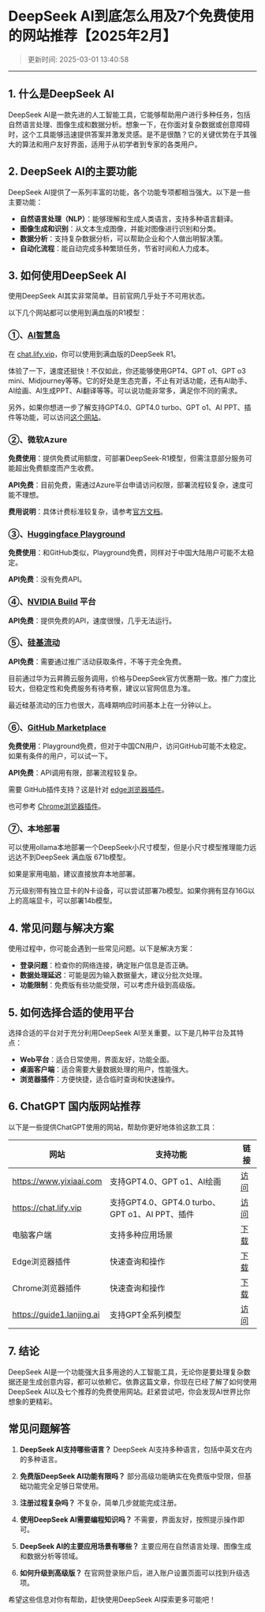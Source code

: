 # DeepSeek AI到底怎么用及7个免费使用的网站推荐【2025年2月】

>更新时间: 2025-03-01 13:40:58
---

## **1. 什么是DeepSeek AI**

DeepSeek AI是一款先进的人工智能工具，它能够帮助用户进行多种任务，包括自然语言处理、图像生成和数据分析。想象一下，在你面对复杂数据或创意障碍时，这个工具能够迅速提供答案并激发灵感。是不是很酷？它的关键优势在于其强大的算法和用户友好界面，适用于从初学者到专家的各类用户。

## **2. DeepSeek AI的主要功能**

DeepSeek AI提供了一系列丰富的功能，各个功能专项都相当强大。以下是一些主要功能：

- **自然语言处理（NLP）**：能够理解和生成人类语言，支持多种语言翻译。
- **图像生成和识别**：从文本生成图像，并能对图像进行识别和分类。
- **数据分析**：支持复杂数据分析，可以帮助企业和个人做出明智决策。
- **自动化流程**：能自动完成多种繁琐任务，节省时间和人力成本。

## **3. 如何使用DeepSeek AI**

使用DeepSeek AI其实非常简单。目前官网几乎处于不可用状态。

以下几个网站都可以使用到满血版的R1模型：

### ①、[AI智慧岛](https://chat.lify.vip)

在 [chat.lify.vip](https://chat.lify.vip)，你可以使用到满血版的DeepSeek R1。

体验了一下，速度还挺快！不仅如此，你还能够使用GPT4、GPT o1、GPT o3 mini、Midjourney等等。它的好处是生态完善，不止有对话功能，还有AI助手、AI绘画、AI生成PPT、AI翻译等等。可以说功能非常多，满足你不同的需求。

另外，如果你想进一步了解支持GPT4.0、GPT4.0 turbo、GPT o1、AI PPT、插件等功能，可以访问[这个网站](https://chat.lify.vip)。

### ②、微软Azure

**免费使用**：提供免费试用额度，可部署DeepSeek-R1模型，但需注意部分服务可能超出免费额度而产生收费。

**API免费**：目前免费，需通过Azure平台申请访问权限，部署流程较复杂，速度可能不理想。

**费用说明**：具体计费标准较复杂，请参考[官方文档](https://azure.microsoft.com/en-us/blog/deepseek-r1-is-now-available-on-azure-ai-foundry-and-github/)。

### ③、[Huggingface Playground](https://huggingface.co/deepseek-ai/DeepSeek-R1)

**免费使用**：和GitHub类似，Playground免费，同样对于中国大陆用户可能不太稳定。

**API免费**：没有免费API。

### ④、[NVIDIA Build](https://build.nvidia.com/deepseek-ai/deepseek-r1) 平台

**API免费**：提供免费的API，速度很慢，几乎无法运行。

### ⑤、[硅基流动](https://siliconflow.cn/)

**API免费**：需要通过推广活动获取条件，不等于完全免费。

目前通过华为云昇腾云服务调用，价格与DeepSeek官方优惠期一致。推广力度比较大，但稳定性和免费服务有待考察，建议以官网信息为准。

最近硅基流动的压力也很大，高峰期响应时间基本上在一分钟以上。

### ⑥、[GitHub Marketplace](https://github.com/marketplace/models/azureml-deepseek/DeepSeek-R1)

**免费使用**：Playground免费，但对于中国CN用户，访问GitHub可能不太稳定。如果有条件的用户，可以试一下。

**API免费**：API调用有限，部署流程较复杂。

需要 GitHub插件支持？这是针对 [edge浏览器插件](https://microsoftedge.microsoft.com/addons/detail/chatgpt%E4%B8%AD%E6%96%87%E7%89%88%EF%BC%88%E4%B8%AD%E6%96%87%E7%95%8C%E9%9D%A2%E3%80%81%E5%AF%B9%E8%AF%9D%E3%80%81%E5%86%99%E4%BD%9C%E3%80%81%E7%BB%98%E7%94%BB/lmlenkgcieicbnpobkhmpcgmamahahil)。

也可参考 [Chrome浏览器插件](https://chromewebstore.google.com/detail/chatgpt%E4%B8%AD%E6%96%87%E7%89%88%EF%BC%88ai-%E6%99%BA%E6%85%A7%E5%B2%9B%EF%BC%89/jffjfhngfgcglmjjpakgekefpegmhkll?hl=zh-CN&utm_source=ext_sidebar)。

### ⑦、本地部署

可以使用ollama本地部署一个DeepSeek小尺寸模型，但是小尺寸模型推理能力远远达不到DeepSeek 满血版 671b模型。 

如果是家用电脑，建议直接放弃本地部署。

万元级别带有独立显卡的N卡设备，可以尝试部署7b模型。如果你拥有显存16G以上的高端显卡，可以部署14b模型。

## **4. 常见问题与解决方案**

使用过程中，你可能会遇到一些常见问题。以下是解决方案：

- **登录问题**：检查你的网络连接，确定账户信息是否正确。
- **数据处理延迟**：可能是因为输入数据量大，建议分批次处理。
- **功能限制**：免费版有些功能受限，可以考虑升级到高级版。

## **5. 如何选择合适的使用平台**

选择合适的平台对于充分利用DeepSeek AI至关重要。以下是几种平台及其特点：

- **Web平台**：适合日常使用，界面友好，功能全面。
- **桌面客户端**：适合需要大量数据处理的用户，性能强大。
- **浏览器插件**：方便快捷，适合临时查询和快速操作。

## **6. ChatGPT 国内版网站推荐**

以下是一些提供ChatGPT使用的网站，帮助你更好地体验这款工具：

| 网站 | 支持功能 | 链接 |
| --- | --- | --- |
| https://www.yixiaai.com | 支持GPT4.0、GPT o1、AI绘画 | [访问](https://www.yixiaai.com) |
| https://chat.lify.vip | 支持GPT4.0、GPT4.0 turbo、GPT o1、AI PPT、插件 | [访问](https://chat.lify.vip) |
| 电脑客户端 | 支持多种应用场景 | [下载](https://chatknow.lify.vip/software/AI%E6%99%BA%E6%85%A7%E5%B2%9B_1.0.0_x64_zh-CN.msi) |
| Edge浏览器插件 | 快速查询和操作 | [下载](https://microsoftedge.microsoft.com/addons/detail/chatgpt%E4%B8%AD%E6%96%87%E7%89%88%EF%BC%88%E4%B8%AD%E6%96%87%E7%95%8C%E9%9D%A2%E3%80%81%E5%AF%B9%E8%AF%9D%E3%80%81%E5%86%99%E4%BD%9C%E3%80%81%E7%BB%98%E7%94%BB/lmlenkgcieicbnpobkhmpcgmamahahil) |
| Chrome浏览器插件 | 快速查询和操作 | [下载](https://chromewebstore.google.com/detail/chatgpt%E4%B8%AD%E6%96%87%E7%89%88%EF%BC%88ai-%E6%99%BA%E6%85%A7%E5%B2%9B%EF%BC%89/jffjfhngfgcglmjjpakgekefpegmhkll?hl=zh-CN&utm_source=ext_sidebar) |
| https://guide1.lanjing.ai | 支持GPT全系列模型 | [访问](https://guide1.lanjing.ai) |

## **7. 结论**

DeepSeek AI是一个功能强大且多用途的人工智能工具，无论你是要处理复杂数据还是生成创意内容，都可以依赖它。依靠这篇文章，你现在已经了解了如何使用DeepSeek AI以及七个推荐的免费使用网站。赶紧尝试吧，你会发现AI世界比你想象的更精彩。

## **常见问题解答**

1. **DeepSeek AI支持哪些语言？**
   DeepSeek AI支持多种语言，包括中英文在内的多种语言。

2. **免费版DeepSeek AI功能有限吗？**
   部分高级功能确实在免费版中受限，但基础功能完全足够日常使用。

3. **注册过程复杂吗？**
   不复杂，简单几步就能完成注册。

4. **使用DeepSeek AI需要编程知识吗？**
   不需要，界面友好，按照提示操作即可。

5. **DeepSeek AI的主要应用场景有哪些？**
   主要应用在自然语言处理、图像生成和数据分析等领域。

6. **如何升级到高级版？**
   在官网登录账户后，进入账户设置页面可以找到升级选项。

希望这些信息对你有帮助，赶快使用DeepSeek AI探索更多可能吧！
